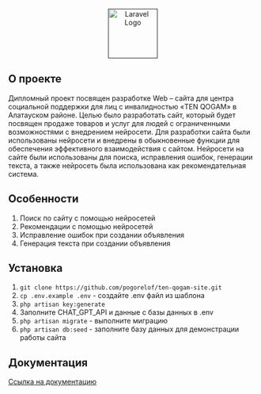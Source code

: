 <p align="center">
<a href="" target="_blank"><img src="https://upload.wikimedia.org/wikipedia/ru/8/8a/Satabayev_University_logo.png" width="100" alt="Laravel Logo">
</a></p>


## О проекте

Дипломный проект посвящен разработке Web – сайта для центра социальной поддержки для лиц с инвалидностью «TEN QOGAM» в Алатауском районе. Целью было разработать сайт, который будет посвящен продаже товаров и услуг для людей с ограниченными возможностями с внедрением нейросети.
Для разработки сайта были использованы нейросети и внедрены в обыкновенные функции для обеспечения эффективного взаимодействия с сайтом.
Нейросети на сайте были использованы для поиска, исправления ошибок, генерации текста, а также нейросеть была использована как рекомендательная система.


## Особенности

1) Поиск по сайту с помощью нейросетей
2) Рекомендации с помощью нейросетей
3) Исправление ошибок при создании объявления
4) Генерация текста при создании объявления

## Установка
1) ```git clone https://github.com/pogorelof/ten-qogam-site.git```
2) ```cp .env.example .env``` - создайте .env файл из шаблона
3) ```php artisan key:generate```
4) Заполните CHAT_GPT_API и данные с базы данных в .env
5) ```php artisan migrate``` - выполните миграцию
6) ```php artisan db:seed``` - заполните базу данных для демонстрации работы сайта

## Документация

[Ссылка на документацию](docs/index.html)

